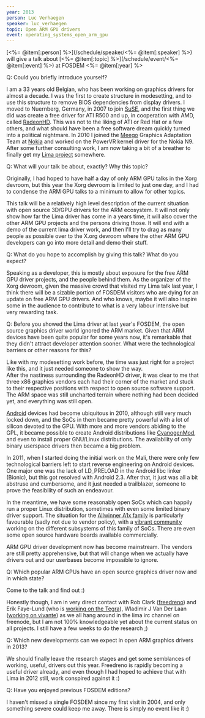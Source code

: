 ```yaml
---
year: 2013
person: Luc Verhaegen
speaker: luc_verhaegen
topic: Open ARM GPU drivers
event: operating_systems_open_arm_gpu
---
```


[<%= @item[:person] %>](/schedule/speaker/<%= @item[:speaker] %>) will give a talk about [<%= @item[:topic] %>](/schedule/event/<%= @item[:event] %>) at FOSDEM <%= @item[:year] %>

Q: Could you briefly introduce yourself?

I am a 33 years old Belgian, who has been working on graphics drivers for almost a decade. I was the first to create structure in modesetting, and to use this structure to remove BIOS dependencies from display drivers. I moved to Nuernberg, Germany, in 2007 to join [SuSE](https://www.suse.com/), and the first thing we did was create a free driver for ATI R500 and up, in cooperation with AMD, called [RadeonHD](http://www.x.org/wiki/radeonhd). This was not to the liking of ATI or Red Hat or a few others, and what should have been a free software dream quickly turned into a political nightmare. In 2010 I joined the [Meego](https://meego.com/) Graphics Adaptation Team at [Nokia](http://www.nokia.com/) and worked on the PowerVR kernel driver for the Nokia N9. After some further consulting work, I am now taking a bit of a breather to finally get my [Lima project](http://limadriver.org/) somewhere.

Q: What will your talk be about, exactly? Why this topic?

Originally, I had hoped to have half a day of only ARM GPU talks in the Xorg devroom, but this year the Xorg devroom is limited to just one day, and I had to condense the ARM GPU talks to a minimum to allow for other topics.                                                                                                              

This talk will be a relatively high level description of the current situation with open source 3D/GPU drivers for the ARM ecosystem. It will not only show how far the Lima driver has come in a years time, it will also cover the other ARM GPU projects and the persons driving those. It will end with a demo of the current lima driver work, and then I'll try to drag as many people as possible over to the X.org devroom where the other ARM GPU developers can go into more detail and demo their stuff.

Q: What do you hope to accomplish by giving this talk? What do you expect?

Speaking as a developer, this is mostly about exposure for the free ARM GPU driver projects, and the people behind them. As the organizer of the Xorg devroom, given the massive crowd that visited my Lima talk last year, I think there will be a sizable portion of FOSDEM visitors who are dying for an update on free ARM GPU drivers. And who knows, maybe it will also inspire some in the audience to contribute to what is a very labour intensive but very rewarding task.

Q: Before you showed the Lima driver at last year's FOSDEM, the open source graphics driver world ignored the ARM market. Given that ARM devices have been quite popular for some years now, it's remarkable that they didn't attract developer attention sooner. What were the technological barriers or other reasons for this?

Like with my modesetting work before, the time was just right for a project like this, and it just needed someone to show the way.                                                                                                         
After the nastiness surrounding the RadeonHD driver, it was clear to me that three x86 graphics vendors each had their corner of the market and stuck to their respective positions with respect to open source software support. The ARM space was still uncharted terrain where nothing had been decided yet, and everything was still open.

[Android](http://www.android.com/) devices had become ubiquitous in 2010, although still very much locked down, and the SoCs in them became pretty powerful with a lot of silicon devoted to the GPU. With more and more vendors abiding to the GPL, it became possible to create Android distributions like [CyanogenMod](http://www.cyanogenmod.org/), and even to install proper GNU/Linux distributions. The availability of only binary userspace drivers then became a big problem.

In 2011, when I started doing the initial work on the Mali, there were only few technological barriers left to start reverse engineering on Android devices. One major one was the lack of LD_PRELOAD in the Android libc linker (Bionic), but this got resolved with Android 2.3. After that, it just was all a bit abstruse and cumbersome, and it just needed a trailblazer, someone to prove the feasibility of such an endeavour.                                                                            

In the meantime, we have some reasonably open SoCs which can happily run a proper Linux distribution, sometimes with even some limited binary driver support. The situation for the [Allwinner A1x family](http://elinux.org/Allwinner_A1X) is particularly favourable (sadly not due to vendor policy), with a [vibrant community](http://linux-sunxi.org) working on the different subsystems of this family of SoCs. There are even some open source hardware boards available commercially.                                                                                   

ARM GPU driver development now has become mainstream. The vendors are still pretty apprehensive, but that will change when we actually have drivers out and our userbases become impossible to ignore.

Q: Which popular ARM GPUs have an open source graphics driver now and in which state?

Come to the talk and find out :)

Honestly though, I am in very direct contact with Rob Clark ([freedreno](http://freedreno.github.com/)) and Erik Faye-Lund (who is [working on the Tegra](https://github.com/kusma/tegra-re)), Wladimir J Van Der Laan ([working on vivante](https://github.com/laanwj/etna_viv)) as we all hang around in the lima irc channel on freenode, but I am not 100% knowledgeable yet about the current status on all projects. I still have a few weeks to do the research ;)

Q: Which new developments can we expect in open ARM graphics drivers in 2013?

We should finally leave the research stages and get some semblances of working, useful, drivers out this year. Freedreno is rapidly becoming a useful driver already, and even though I had hoped to achieve that with Lima in 2012 still, work conspired against it :)

Q: Have you enjoyed previous FOSDEM editions?

I haven't missed a single FOSDEM since my first visit in 2004, and only something severe could keep me away. There is simply no event like it :)
